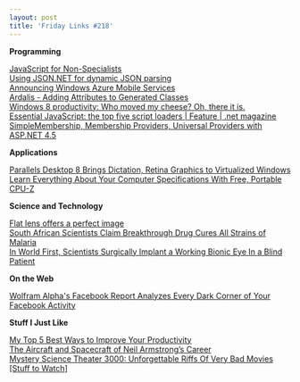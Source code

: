 ```yaml
---
layout: post
title: 'Friday Links #218'
---
```

**Programming**

[JavaScript for Non-Specialists](http://omniti.com/seeds/2012)   
[Using JSON.NET for dynamic JSON parsing](http://www.west-wind.com/weblog/posts/2012/Aug/30/Using-JSONNET-for-dynamic-JSON-parsing)   
[Announcing Windows Azure Mobile Services](http://weblogs.asp.net/scottgu/archive/2012/08/28/announcing-windows-azure-mobile-services.aspx)   
[Ardalis - Adding Attributes to Generated Classes](http://ardalis.com/adding-attributes-to-generated-classes)   
[Windows 8 productivity: Who moved my cheese? Oh, there it is.](http://www.hanselman.com/blog/Windows8ProductivityWhoMovedMyCheeseOhThereItIs.aspx)   
[Essential JavaScript: the top five script loaders | Feature | .net magazine](http://www.netmagazine.com/features/essential-javascript-top-five-script-loaders)   
[SimpleMembership, Membership Providers, Universal Providers with ASP.NET 4.5](http://weblogs.asp.net/jgalloway/archive/2012/08/29/simplemembership-membership-providers-universal-providers-and-the-new-asp-net-4-5-web-forms-and-asp-net-mvc-4-templates.aspx)

**Applications**

[Parallels Desktop 8 Brings Dictation, Retina Graphics to Virtualized Windows](http://lifehacker.com/5937042/parallels-desktop-8-brings-dictation-retina-graphics-consolidated-notifications-and-much-more-to-virtualized-windows)   
[Learn Everything About Your Computer Specifications With Free, Portable CPU-Z](http://www.makeuseof.com/tag/learn-computers-specifications-free-portable-cpuz/)

**Science and Technology**

[Flat lens offers a perfect image](http://www.sciencedaily.com/releases/2012/08/120824093523.htm)   
[South African Scientists Claim Breakthrough Drug Cures All Strains of Malaria](http://www.popsci.com/science/article/2012-08/south-african-scientists-claim-breakthrough-drug-cures-all-strains-malaria)   
[In World First, Scientists Surgically Implant a Working Bionic Eye In a Blind Patient](http://www.popsci.com/science/article/2012-08/world-first-scientists-surgically-implant-bionic-eye-blind-patient)

**On the Web**

[Wolfram Alpha's Facebook Report Analyzes Every Dark Corner of Your Facebook Activity](http://lifehacker.com/5939392/wolfram-alphas-facebook-report-analyzes-ever-dark-corner-of-your-facebook-activity)

**Stuff I Just Like**

[My Top 5 Best Ways to Improve Your Productivity](http://www.paulstovell.com/productivity)   
[The Aircraft and Spacecraft of Neil Armstrong’s Career](http://www.wired.com/autopia/2012/08/neil-armstrong-aircraft/)   
[Mystery Science Theater 3000: Unforgettable Riffs Of Very Bad Movies [Stuff to Watch]](http://www.makeuseof.com/tag/mystery-science-theater-3000-bad-movies-stuff-watch/)
